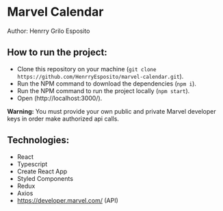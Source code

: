 # Marvel Calendar

Author: Henrry Grilo Esposito

## How to run the project:

- Clone this repository on your machine (`git clone https://github.com/HenrryEsposito/marvel-calendar.git`).
- Run the NPM command to download the dependencies (`npm i`).
- Run the NPM command to run the project locally (`npm start`).
- Open (http://localhost:3000/).

**Warning:**
You must provide your own public and private Marvel developer keys in order make authorized api calls.

## Technologies:

- React
- Typescript
- Create React App
- Styled Components
- Redux
- Axios
- https://developer.marvel.com/ (API)
